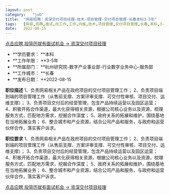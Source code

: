 ```yaml
---
layout:	post
category:	"job"
title:	"网易招聘：资深交付项目经理-技术-项目管理-交付项目管理-长春本科3-5年"
tags:	[网易,招聘,面试,找工作,工作,内推,技术,项目管理,交付项目管理,长春,本科,3-5年]
date:	2022-08-15
---
```


[点击应聘 投简历就有面试机会 -> 资深交付项目经理](http://mobile.bole.netease.com/bole/boleDetail?id=40758&employeeId=346f03c3cda5f04c&key=all)



- **学历要求： **本科
- **工作年限： **3-5年
- **所属部门： **杭州研究院-数字产业事业部-行业数字业务中心-服务部
- **工作城市： **长春
- **发布日期： **2022-08-15



**职位描述**
1、负责网易相关产品在政府项目的交付项目管理工作；
2、负责项目端到端的项目管理工作（从售前支撑、方案评审支撑、可交付性审核、项目交付、运维支撑）；
3、负责项目交付后的经营管理，包含产品持续运营以及园区运营；
4、积极开拓合作渠道，最大化获得相关资源，根据公司核心业务以及资源，梳理服务方式，匹配地方需求，挖掘合作深度；
5、政府关系的拓展和维护，围绕基地在当地拓展业务；
6、整合城市和产业资源，结合公司产品和服务，与政府和运营伙伴合作，落实客户诉求。



**职位要求**
1、负责网易相关产品在政府项目的交付项目管理工作；
2、负责项目端到端的项目管理工作（从售前支撑、方案评审支撑、可交付性审核、项目交付、运维支撑）；
3、负责项目交付后的经营管理，包含产品持续运营以及园区运营；
4、积极开拓合作渠道，最大化获得相关资源，根据公司核心业务以及资源，梳理服务方式，匹配地方需求，挖掘合作深度；
5、政府关系的拓展和维护，围绕基地在当地拓展业务；
6、整合城市和产业资源，结合公司产品和服务，与政府和运营伙伴合作，落实客户诉求。



[点击应聘 投简历就有面试机会 -> 资深交付项目经理](http://mobile.bole.netease.com/bole/boleDetail?id=40758&employeeId=346f03c3cda5f04c&key=all)